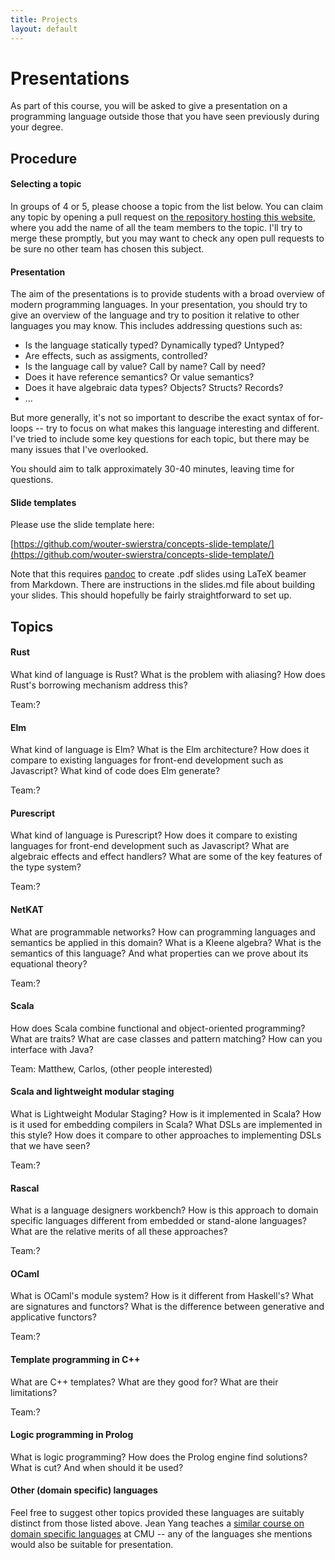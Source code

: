 ```yaml
---
title: Projects
layout: default
---
```


# Presentations

As part of this course, you will be asked to give a presentation on a
programming language outside those that you have seen previously
during your degree.

## Procedure


#### Selecting a topic

In groups of 4 or 5, please choose a topic from the list below. You
can claim any topic by opening a pull request on
[the repository hosting this website](https://github.com/wouter-swierstra/2016-CPD),
where you add the name of all the team members to the topic. I'll try
to merge these promptly, but you may want to check any open pull
requests to be sure no other team has chosen this subject.

#### Presentation

The aim of the presentations is to provide students with a broad
overview of modern programming languages. In your presentation, you
should try to give an overview of the language and try to position it
relative to other languages you may know. This includes addressing
questions such as:

* Is the language statically typed? Dynamically typed? Untyped?
* Are effects, such as assigments, controlled?
* Is the language call by value? Call by name? Call by need? 
* Does it have reference semantics? Or value semantics?
* Does it have algebraic data types? Objects? Structs? Records?
* ...

But more generally, it's not so important to describe the exact syntax
of for-loops -- try to focus on what makes this language interesting
and different. I've tried to include some key questions for each
topic, but there may be many issues that I've overlooked.

You should aim to talk approximately 30-40 minutes, leaving time for
questions.

#### Slide templates

Please use the slide template here:

[https://github.com/wouter-swierstra/concepts-slide-template/](https://github.com/wouter-swierstra/concepts-slide-template/)

Note that this requires [pandoc](http://pandoc.org/) to create .pdf
slides using LaTeX beamer from Markdown. There are instructions in the
slides.md file about building your slides. This should hopefully be
fairly straightforward to set up.

## Topics

#### Rust

What kind of language is Rust? What is the problem with aliasing? How
does Rust's borrowing mechanism address this?

Team:?

#### Elm

What kind of language is Elm? What is the Elm architecture? How does
it compare to existing languages for front-end development such as
Javascript? What kind of code does Elm generate?

Team:?

#### Purescript

What kind of language is Purescript? How does it compare to existing
languages for front-end development such as Javascript? What are
algebraic effects and effect handlers? What are some of the key
features of the type system?

Team:?

#### NetKAT

What are programmable networks? How can programming languages and
semantics be applied in this domain? What is a Kleene algebra? What is
the semantics of this language? And what properties can we prove about
its equational theory?

Team:?

#### Scala

How does Scala combine functional and object-oriented programming?
What are traits? What are case classes and pattern matching? How can
you interface with Java?

Team: Matthew, Carlos, (other people interested)

#### Scala and lightweight modular staging

What is Lightweight Modular Staging? How is it implemented in Scala?
How is it used for embedding compilers in Scala? What DSLs are
implemented in this style? How does it compare to other approaches to
implementing DSLs that we have seen?

Team:?

#### Rascal

What is a language designers workbench? How is this approach to domain
specific languages different from embedded or stand-alone languages?
What are the relative merits of all these approaches?

Team:?

#### OCaml

What is OCaml's module system? How is it different from Haskell's?
What are signatures and functors? What is the difference between
generative and applicative functors?

Team:?

#### Template programming in C++

What are C++ templates? What are they good for? What are their
limitations?

Team:?

#### Logic programming in Prolog

What is logic programming? How does the Prolog engine find solutions?
What is cut? And when should it be used?

#### Other (domain specific) languages

Feel free to suggest other topics provided these languages are
suitably distinct from those listed above. Jean Yang teaches a
[similar course on domain specific languages](https://www.cs.cmu.edu/~jyang2/courses/fall16/15819/syllabus.html)
at CMU -- any of the languages she mentions would also be suitable for
presentation.

